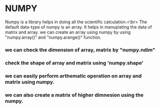 # NUMPY
Numpy is a library helps in doing all the scientific calculation.<\br>
The default data-type of numpy is an array. 
It helps in manuplating the data of matrix and array.
we can create an array using numpy by using "numpy.array()" and "numpy.arange()" function.
### we can check the dimension of array, matrix by "numpy.ndim"
### check the shape of array and matrix using 'numpy.shape'
### we can easily perform arthematic operation on array and matrix using numpy.
### we can also create a matrix of higher dimnesion using the numpy.
